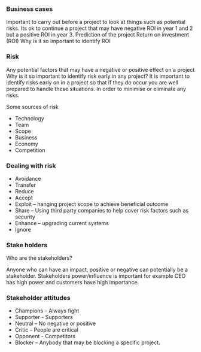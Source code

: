 ### Business cases

Important to carry out before a project to look at things such as potential risks.
Its ok to continue a project that may have negative ROI in year 1 and 2 but a positive ROI in year 3.
Prediction of the project
Return on investment (ROI)
Why is it so important to identify ROI

 
### Risk

Any potential factors that may have a negative or positive effect on a project
Why is it so important to identify risk early in any project?
It is important to identify risks early on in a project so that if they do occur you are well prepared to handle these situations. In order to minimise or eliminate any risks.
 
Some sources of risk

- Technology
- Team
- Scope
- Business
- Economy
- Competition

### Dealing with risk

- Avoidance
- Transfer
- Reduce
- Accept
- Exploit – hanging project scope to achieve beneficial outcome
- Share – Using third party companies to help cover risk factors such as security
- Enhance – upgrading current systems
- Ignore

### Stake holders

Who are the stakeholders?

Anyone who can have an impact, positive or negative can potentially be a stakeholder.
Stakeholders power/influence is important for example CEO has high power and customers have high importance.

### Stakeholder attitudes

- Champions – Always fight
- Supporter - Supporters
- Neutral – No negative or positive
- Critic – People are critical
- Opponent - Competitors
- Blocker – Anybody that may be blocking a specific project.